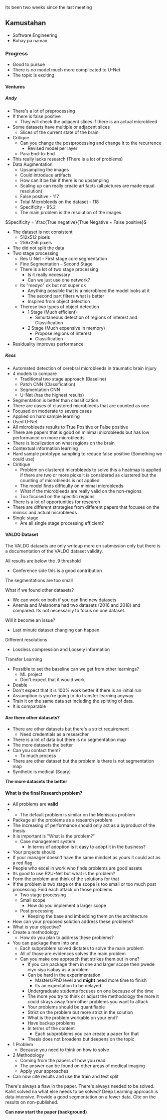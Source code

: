 
Its been two weeks since the last meeting 
## Kamustahan
- Software Engineering 
- Buhay pa naman 
### Progress
- Good to pursue 
- There is no model much more complicated to U-Net
-  The topic is exciting

#### Ventures
##### Andy
- There's a lot of preprocessing 
- If there is false positive 
	- They will check the adjacent slices if there is an actual microbleed
- Some datasets have multiple or adjacent slices 
	- Slices of the current state of the brain 
- Critique 
	- Can you change the postprocessing and change it to the recurrence
		- Revised model per layer
	- Para End-to-End 
- This really lacks research (There is a lot of problems)
- Data Augmentation 
	- Upsampling the images 
	- Could introduce artifacts
	-  How can it be fair if there is no upsampling
	- Scaling up can really create artifacts (all pictures are made equal resolution) 
	- False positive - 117
	- Total Microbleeds on the dataset - 118 
	- Specificity - 95.2
	- The main problem is the resolution of the images

$Specificity = \frac{True negative}{True Negative + False positive}$

- The dataset is not consistent 
	- 512x512 pixels
	- 256x256 pixels
- The did not split the data
- Two stage processing 
	- Res U Net - First stage core segmentation
	- Fine Segmentation - Second Stage 
	- There is a lot of two stage processing 
		- Is it really necessary 
		- Can we just use one network? 
	- Its "medyo" ok but not super ok 
		- Anything possible that is a microbleed the model looks at it 
		- The second part filters what is better
		- Inspired from object detection
	- Therese two types of object detection
		- 1 Stage (Much efficient)
			- Simultaneous detection of regions of interest and Classification 
		- 2 Stage (Much expensive in memory)
			- Propose regions of interest
			- Classification 
- Residuality improves performance 

##### Kess
- Automated detection of cerebral microbleeds in traumatic brain injury
- 4 models to compare 
	- Traditional two stage approach (Baseline)
	- Patch CNN (Classification)
	- Segmentation CNN 
	- U-Net (has the highest results) 
- Segmentation is better than classification
- There are cases of clustered microbleeds that are counted as one 
- Focused on moderate to severe cases 
- Applied on hard sample learning 
- Used U-Net 
- All microbleeds results to True Positive or False positive 
- There are papers that is good on minimal microbleeds but has low performance on more microbleeds 
- There is localization on what regions on the brain 
- Contextual information learning
- Hard sample prototype sampling to reduce false positive (Something we could use)
- Ciritique 
	- Problem on clustered microbleeds to solve this a heatmap is applied if there are two or more picks it is considered as clustered but the counting of microbleeds is not applied 
	- The model finds difficulty on minimal microbleeds
	- What if the microbleeds are really valid on the non-regions 
	- Too focused on the specific regions
-  There is a lot of opportunities for research
- There are different strategies from different papers that focuses on the mimics and actual microbleeds
- Single stage 
	- Are all single stage processing efficient? 
#### VALDO Dataset 

The VALDO datasets are only writeup more on submission only but there is a documentation of the VALDO dataset validity. 

All results are below the .9 threshold 
- Conference side this is a good contribution 

The segmentations are too small 

What if we found other datasets? 
- We can work on both if you can find new datasets 
- Anemia and Melanoma had two datasets (2016 and 2018) and compared. Its not necessarily to focus on one dataset. 

Will it become an issue? 
- Last minute dataset changing can happen

Different resolutions 
- Lossless compression and Loosely information 

Transfer Learning 
- Possible to set the baseline can we get from other learnings? 
	- ML project 
	- Don't expect that it would work 
- Doable 
- Don't expect that it is 100% work better if there is an initial run 
- Assumption is you're going to do transfer learning anyway 
- Train it on the same data set including the splitting of data.
- It is comparable

#### Are there other datasets? 
- There are other datasets but there's a strict requirement 
	- Need credentials as a researcher 
- There is a lot of data but there is no segmentation map 
- The more datasets the better
- Can you contact them? 
	- To much process 
- There are other dataset but the problem is there is not segmentation map 
- Synthetic is medical (Scary)

**The more datasets the better**
#### What is the final Research problem? 
- All problems are **valid**
- - The default problem is similar on the Meniscus problem 
- Package all the problems as a research problem 
- The increasing of performance should only act as a byproduct of the thesis 
- It is important is "What is the problem?"
	- Case management system 
		- In terms of adoption is it easy to adopt it in the business? 
- Your projects should 
- If your manager doesn't have the same mindset as yours it could act as a red flag 
- People who excel in work who finds problems are good assets 
- Its good to use R2U-Net but what is the problem? 
- Form the problem and think of the solutions for that 
- If the problem is two stage or the scope is too small or too much post processing. Find each attack on those problems
	- Two stage processing
	- Small scope 
		- How do you implement a larger scope 
	- Post processing 
		- Keeping the base and imbedding them on the architecture 
- How can your proposed solution address these problems?
- What is your objective? 
- Create a methodology
	- How do you plan to address these problems? 
- You can package them into one 
	- Each subproblem solved dictates to solve the main problem 
	- All of those are evidences solves the main problem 
	- Can you make one approach that strikes them out in one? 
		- If you can package them in one and larger scope then pwede niyo siya isabay as a problem 
		- Can be hard in the experimentation
			- Masters/PhD level and **might** need more time to finish 
			- Its an expectation to be delayed 
		- Undergraduate students focuses on one because of the time 
		- The more you try to think or adjust the methodology the more it could strays away from other problems you want to attack 
		- Your problems should be quantifiable
		- Strict on the problem but more strict in the solution
		- What is the problem workable on your end? 
		- Have backup problems
		- In terms of the content 
			- Each subproblems you can create a paper for that 
		- Thesis does not broadens but deepens on the topic 
- 1 Problem
	- Because you need to think on how to solve 
- 2 Methodology 
	- Coming from the papers of how you read 
	- The answer can be found on other areas of medical imaging
	- Apply your approaches 
- Can now cite results and use the train and test split  

There's always a flaw in the paper. There's always needed to be solved. Kahit solved na what else needs to be solved? Deep Learning approach is data intensive. Provide a good segmentation on a fewer data. Cite on the results on non-published. 

**Can now start the paper (background)** 